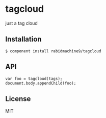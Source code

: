 
tagcloud
=============
  just a tag cloud

Installation
------------
    $ component install rabidmachine9/tagcloud

API
---
    var foo = tagcloud(tags);
    document.body.appendChild(foo);

   
License
-------
  MIT
